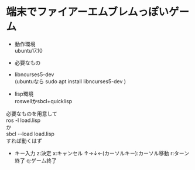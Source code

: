 # 端末でファイアーエムブレムっぽいゲーム

- 動作環境  
ubuntu17.10  

- 必要なもの  
 - libncurses5-dev  
(ubuntuなら sudo apt install libncurses5-dev  )  
 - lisp環境  
 roswellかsbcl+quicklisp  

  
 必要なものを用意して  
 ros -l load.lisp  
 か  
 sbcl --load load.lisp  
 すれば動くはず

- キー入力
z:決定
x:キャンセル
↑→↓←(カーソルキー):カーソル移動
r:ターン終了
q:ゲーム終了
